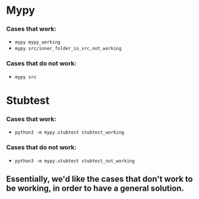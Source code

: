 # Mypy

### Cases that work:

- ```mypy mypy_working```
- ```mypy src/inner_folder_in_src_not_working```

### Cases that do not work:
- ```mypy src```


# Stubtest

### Cases that work:

- ```python3 -m mypy.stubtest stubtest_working```



### Cases that do not work:
- ```python3 -m mypy.stubtest stubtest_not_working```



## Essentially, we'd like the cases that don't work to be working, in order to have a general solution.